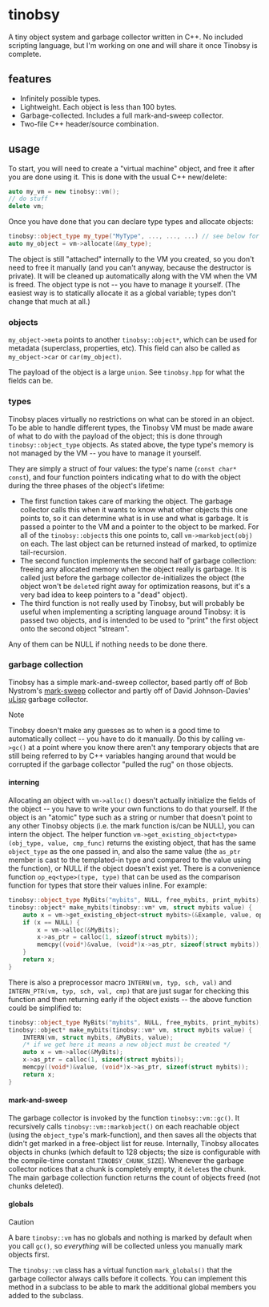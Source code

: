 # tinobsy

A tiny object system and garbage collector written in C++. No included scripting language, but I'm working on one and will share it once Tinobsy is complete.

## features

* Infinitely possible types.
* Lightweight. Each object is less than 100 bytes.
* Garbage-collected. Includes a full mark-and-sweep collector.
* Two-file C++ header/source combination.

## usage

To start, you will need to create a "virtual machine" object, and free it after you are done using it. This is done with the usual C++ new/delete:

```c++
auto my_vm = new tinobsy::vm();
// do stuff
delete vm;
```

Once you have done that you can declare type types and allocate objects:

```c++
tinobsy::object_type my_type("MyType", ..., ..., ...) // see below for what to put in place of the ...'s
auto my_object = vm->allocate(&my_type);
```

The object is still "attached" internally to the VM you created, so you don't need to free it manually (and you can't anyway, because the destructor is private). It will be cleaned up automatically along with the VM when the VM is freed. The object type is not -- you have to manage it yourself. (The easiest way is to statically allocate it as a global variable; types don't change that much at all.)

### objects

`my_object->meta` points to another `tinobsy::object*`, which can be used for metadata (superclass, properties, etc). This field can also be called as `my_object->car` or `car(my_object)`.

The payload of the object is a large `union`. See `tinobsy.hpp` for what the fields can be.

### types

Tinobsy places virtually no restrictions on what can be stored in an object. To be able to handle different types, the Tinobsy VM must be made aware of what to do with the payload of the object; this is done through `tinobsy::object_type` objects. As stated above, the type type's memory is not managed by the VM -- you have to manage it yourself.

They are simply a struct of four values: the type's name (`const char* const`), and four function pointers indicating what to do with the object during the three phases of the object's lifetime:

* The first function takes care of marking the object. The garbage collector calls this when it wants to know what other objects this one points to, so it can determine what is in use and what is garbage. It is passed a pointer to the VM and a pointer to the object to be marked. For all of the `tinobsy::object`s this one points to, call `vm->markobject(obj)` on each. The last object can be returned instead of marked, to optimize tail-recursion.
* The second function implements the second half of garbage collection: freeing any allocated memory when the object really is garbage. It is called just before the garbage collector de-initializes the object (the object won't be `delete`d right away for optimization reasons, but it's a very bad idea to keep pointers to a "dead" object).
* The third function is not really used by Tinobsy, but will probably be useful when implementing a scripting language around Tinobsy: it is passed two objects, and is intended to be used to "print" the first object onto the second object "stream".

Any of them can be NULL if nothing needs to be done there.

### garbage collection

Tinobsy has a simple mark-and-sweep collector, based partly off of Bob Nystrom's [mark-sweep](https://github.com/munificent/mark-sweep) collector and partly off of David Johnson-Davies' [uLisp](http://www.ulisp.com/show?1BD3) garbage collector.

> [!NOTE]
> Tinobsy doesn't make any guesses as to when is a good time to automatically collect -- you have to do it manually. Do this by calling `vm->gc()` at a point where you know there aren't any temporary objects that are still being referred to by C++ variables hanging around that would be corrupted if the garbage collector "pulled the rug" on those objects.

#### interning

Allocating an object with `vm->alloc()` doesn't actually initialize the fields of the object -- you have to write your own functions to do that yourself. If the object is an "atomic" type such as a string or number that doesn't point to any other Tinobsy objects (i.e. the mark function is/can be NULL), you can intern the object. The helper function `vm->get_existing_object<type>(obj_type, value, cmp_func)` returns the existing object, that has the same `object_type` as the one passed in, and also the same value (the `as_ptr` member is cast to the templated-in type and compared to the value using the function), or NULL if the object doesn't exist yet. There is a convenience function `op_eq<type>(type, type)` that can be used as the comparison function for types that store their values inline. For example:

```cpp
tinobsy::object_type MyBits("mybits", NULL, free_mybits, print_mybits);
tinobsy::object* make_mybits(tinobsy::vm* vm, struct mybits value) {
    auto x = vm->get_existing_object<struct mybits>(&Example, value, op_eq<struct mybits>);
    if (x == NULL) {
        x = vm->alloc(&MyBits);
        x->as_ptr = calloc(1, sizeof(struct mybits));
        memcpy((void*)&value, (void*)x->as_ptr, sizeof(struct mybits));
    }
    return x;
}
```

There is also a preprocessor macro `INTERN(vm, typ, sch, val)` and `INTERN_PTR(vm, typ, sch, val, cmp)` that are just sugar for checking this function and then returning early if the object exists -- the above function could be simplified to:

```cpp
tinobsy::object_type MyBits("mybits", NULL, free_mybits, print_mybits);
tinobsy::object* make_mybits(tinobsy::vm* vm, struct mybits value) {
    INTERN(vm, struct mybits, &MyBits, value);
    /* if we get here it means a new object must be created */
    auto x = vm->alloc(&MyBits);
    x->as_ptr = calloc(1, sizeof(struct mybits));
    memcpy((void*)&value, (void*)x->as_ptr, sizeof(struct mybits));
    return x;
}
```

#### mark-and-sweep

The garbage collector is invoked by the function `tinobsy::vm::gc()`. It recursively calls `tinobsy::vm::markobject()` on each reachable object (using the `object_type`'s mark-function), and then saves all the objects that didn't get marked in a free-object list for reuse. Internally, Tinobsy allocates objects in chunks (which default to 128 objects; the size is configurable with the compile-time constant `TINOBSY_CHUNK_SIZE`). Whenever the garbage collector notices that a chunk is completely empty, it `delete`s the chunk. The main garbage collection function returns the count of objects freed (not chunks deleted).

#### globals

> [!CAUTION]
> A bare `tinobsy::vm` has no globals and nothing is marked by default when you call `gc()`, so *everything* will be collected unless you manually mark objects first.

The `tinobsy::vm` class has a virtual function `mark_globals()` that the garbage collector always calls before it collects. You can implement this method in a subclass to be able to mark the additional global members you added to the subclass.
